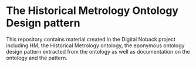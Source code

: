 # The Historical Metrology Ontology Design pattern

This repository contains material created in the Digital Noback project including
HM, the Historical Metrology ontology, the eponymous ontology design pattern extracted
from the ontology as well as documentation on the ontology and the pattern.
